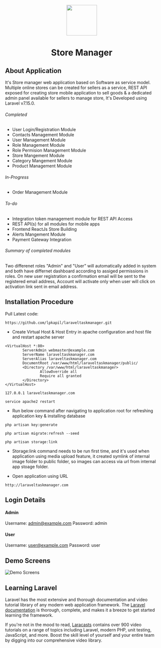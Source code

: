 <p align="center">
        <img src="https://raw.githubusercontent.com/lpkapil/laraveltaskmanager/dev/public/demo_images/logo.svg" width="100">
</p>

<h1 align="center">
Store Manager
</h1>

## About Application

It's Store manager web application based on Software as service model. Multiple online stores can be created for sellers as a service, REST API exposed for creating store mobile application to sell goods & a dedicated admin panel available for sellers to manage store, It's Developed using Laravel v7.15.0. 

###### Completed

- User Login/Registration Module 
- Contacts Management Module
- User Management Module
- Role Management Module
- Role Permision Management Module
- Store Mangement Module
- Category Mangement Module
- Product Management Module

###### In-Progress

- Order Management Module

###### To-do

- Integration token management module for REST API Access
- REST API(s) for all modules for mobile apps
- Frontend ReactJs Store Building
- Alerts Mangement Module
- Payment Gateway Integration

###### Summary of completed modules 

Two differenet roles "Admin" and "User" will automatically added in system and both have differnet dashboard according to assiged permissions in roles. On new user registration a confirmation email will be sent to the registered email address, Account will activate only when user will click on activation link sent in email address.

## Installation Procedure

Pull Latest code: 

`https://github.com/lpkapil/laraveltaskmanager.git`

- Create Virtual Host & Host Entry in apache configuration and host file and restart apache server

```
<VirtualHost *:80>
        ServerAdmin webmaster@example.com
        ServerName laraveltaskmanager.com
        ServerAlias laraveltaskmanager.com
        DocumentRoot /var/www/html/laraveltaskmanager/public/
        <Directory /var/www/html/laraveltaskmanager>
                AllowOverride all
                Require all granted
        </Directory>
</VirtualHost>
```

`127.0.0.1 laraveltaskmanager.com`

`service apache2 restart`

- Run below command after navigating to application root for refreshing application key & installing database

`php artisan key:generate`

`php artisan migrate:refresh --seed`

`php artisan storage:link`

- Storage:link command needs to be run first time, and it's used when application using media upload feature, it created symlink of internal image folder to public folder, so images can access via url from internal app stoage folder.

- Open application using URL

`http://laraveltaskmanager.com`

## Login Details

#### Admin #### 

Username: admin@example.com
Password: admin

#### User ####

Username: user@example.com
Password: user

## Demo Screens

![Demo Screens](https://github.com/lpkapil/laraveltaskmanager/blob/dev/public/demo_images/demo.gif?raw=true)

## Learning Laravel

Laravel has the most extensive and thorough documentation and video tutorial library of any modern web application framework. The [Laravel documentation](https://laravel.com/docs) is thorough, complete, and makes it a breeze to get started learning the framework.

If you're not in the mood to read, [Laracasts](https://laracasts.com) contains over 900 video tutorials on a range of topics including Laravel, modern PHP, unit testing, JavaScript, and more. Boost the skill level of yourself and your entire team by digging into our comprehensive video library.
